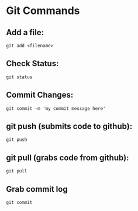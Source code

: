 # Git Commands
## Add a file: 
`git add <filename>`
## Check Status:
`git status`
## Commit Changes:
`git commit -m 'my commit message here'`
## git push (submits code to github):
`git push`
## git pull (grabs code from github):
`git pull`
## Grab commit log
`git commit`
